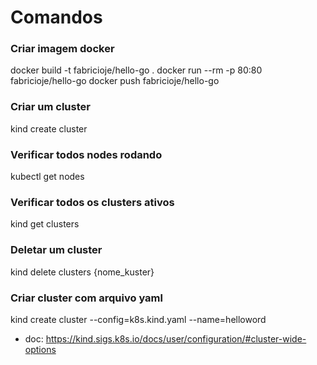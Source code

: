 # Comandos

### Criar imagem docker
docker build -t fabricioje/hello-go .
docker run --rm -p 80:80 fabricioje/hello-go
docker push fabricioje/hello-go

### Criar um cluster
kind create cluster

### Verificar todos nodes rodando
kubectl get nodes 

### Verificar todos os clusters ativos
kind get clusters

### Deletar um cluster
kind delete clusters {nome_kuster}

### Criar cluster com arquivo yaml
kind create cluster --config=k8s.kind.yaml --name=helloword
* doc: https://kind.sigs.k8s.io/docs/user/configuration/#cluster-wide-options